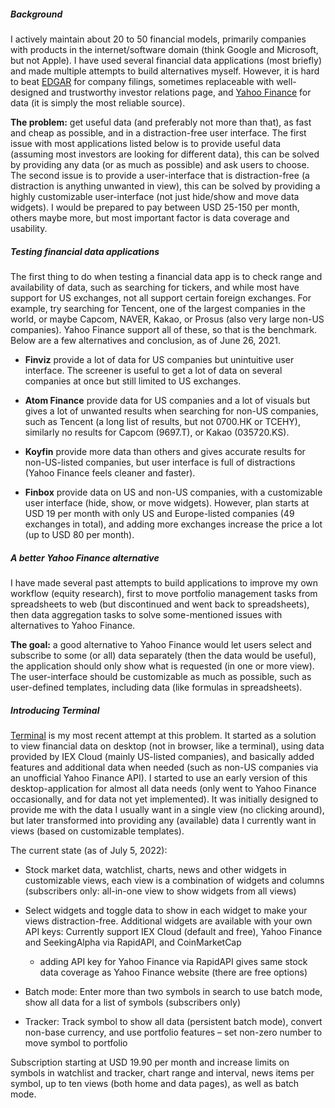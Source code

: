 <!--
    Building an alternative to Yahoo Finance
    Michael Sjöberg
    June 26, 2021
-->

<!--
## <a name="1" class="anchor"></a> [Background](#1)
-->

##### Background

I actively maintain about 20 to 50 financial models, primarily companies with products in the internet/software domain (think Google and Microsoft, but not Apple). I have used several financial data applications (most briefly) and made multiple attempts to build alternatives myself. However, it is hard to beat [EDGAR](https://www.sec.gov/edgar/searchedgar/companysearch.html) for company filings, sometimes replaceable with well-designed and trustworthy investor relations page, and [Yahoo Finance](https://finance.yahoo.com/) for data (it is simply the most reliable source).

**The problem:** get useful data (and preferably not more than that), as fast and cheap as possible, and in a distraction-free user interface. The first issue with most applications listed below is to provide useful data (assuming most investors are looking for different data), this can be solved by providing any data (or as much as possible) and ask users to choose. The second issue is to provide a user-interface that is distraction-free (a distraction is anything unwanted in view), this can be solved by providing a highly customizable user-interface (not just hide/show and move data widgets). I would be prepared to pay between USD 25-150 per month, others maybe more, but most important factor is data coverage and usability.

<!--
## <a name="2" class="anchor"></a> [Financial data applications](#2)
-->

##### Testing financial data applications

The first thing to do when testing a financial data app is to check range and availability of data, such as searching for tickers, and while most have support for US exchanges, not all support certain foreign exchanges. For example, try searching for Tencent, one of the largest companies in the world, or maybe Capcom, NAVER, Kakao, or Prosus (also very large non-US companies). Yahoo Finance support all of these, so that is the benchmark. Below are a few alternatives and conclusion, as of June 26, 2021.

- **Finviz** provide a lot of data for US companies but unintuitive user interface. The screener is useful to get a lot of data on several companies at once but still limited to US exchanges.

- **Atom Finance** provide data for US companies and a lot of visuals but gives a lot of unwanted results when searching for non-US companies, such as Tencent (a long list of results, but not 0700.HK or TCEHY), similarly no results for Capcom (9697.T), or Kakao (035720.KS).

- **Koyfin** provide more data than others and gives accurate results for non-US-listed companies, but user interface is full of distractions (Yahoo Finance feels cleaner and faster).

- **Finbox** provide data on US and non-US companies, with a customizable user interface (hide, show, or move widgets). However, plan starts at USD 19 per month with only US and Europe-listed companies (49 exchanges in total), and adding more exchanges increase the price a lot (up to USD 80 per month).

<!--
## <a name="3" class="anchor"></a> [A better alternative](#3)
-->

##### A better Yahoo Finance alternative

I have made several past attempts to build applications to improve my own workflow (equity research), first to move portfolio management tasks from spreadsheets to web (but discontinued and went back to spreadsheets), then data aggregation tasks to solve some-mentioned issues with alternatives to Yahoo Finance. 

**The goal:** a good alternative to Yahoo Finance would let users select and subscribe to some (or all) data separately (then the data would be useful), the application should only show what is requested (in one or more view). The user-interface should be customizable as much as possible, such as user-defined templates, including data (like formulas in spreadsheets).

##### Introducing Terminal

[Terminal](https://terminal.frozenfork.com) is my most recent attempt at this problem. It started as a solution to view financial data on desktop (not in browser, like a terminal), using data provided by IEX Cloud (mainly US-listed companies), and basically added features and additional data when needed (such as non-US companies via an unofficial Yahoo Finance API). I started to use an early version of this desktop-application for almost all data needs (only went to Yahoo Finance occasionally, and for data not yet implemented). It was initially designed to provide me with the data I usually want in a single view (no clicking around), but later transformed into providing any (available) data I currently want in views (based on customizable templates).

The current state (as of July 5, 2022):

- Stock market data, watchlist, charts, news and other widgets in customizable views, each view is a combination of widgets and columns (subscribers only: all-in-one view to show widgets from all views)

- Select widgets and toggle data to show in each widget to make your views distraction-free. Additional widgets are available with your own API keys: Currently support IEX Cloud (default and free), Yahoo Finance and SeekingAlpha via RapidAPI, and CoinMarketCap
	- adding API key for Yahoo Finance via RapidAPI gives same stock data coverage as Yahoo Finance website (there are free options)

- Batch mode: Enter more than two symbols in search to use batch mode, show all data for a list of symbols (subscribers only)

- Tracker: Track symbol to show all data (persistent batch mode), convert non-base currency, and use portfolio features – set non-zero number to move symbol to portfolio

Subscription starting at USD 19.90 per month and increase limits on symbols in watchlist and tracker, chart range and interval, news items per symbol, up to ten views (both home and data pages), as well as batch mode.
